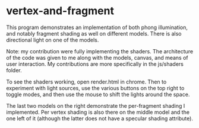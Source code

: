# vertex-and-fragment
This program demonstrates an implementation of both phong illumination, and notably fragment shading as well on different models. There is also directional light on one of the models.

Note: my contribution were fully implementing the shaders. The architecture of the code was given to me along with the models, canvas, and means of user interaction. My contributions are more specifically in the js/shaders folder.

To see the shaders working, open render.html in chrome. Then to experiment with light sources, use the various buttons on the top right to toggle modes, and then use the mouse to shift the lights around the space. 

The last two models on the right demonstrate the per-fragment shading I implemented. Per vertex shading is also there on the middle model and the one left of it (although the latter does not have a specular shading attribute).
